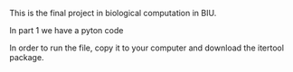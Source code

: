This is the final project in biological computation in BIU.

In part 1 we have a pyton code

In order to run the file, copy it to your computer and download the itertool package.
